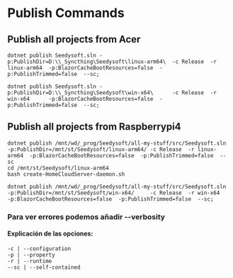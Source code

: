 ﻿# Publish Commands

## Publish all projects from Acer
    dotnet publish Seedysoft.sln -p:PublishDir=D:\\_Syncthing\Seedysoft\linux-arm64\  -c Release  -r linux-arm64  -p:BlazorCacheBootResources=false  -p:PublishTrimmed=false  --sc;

    dotnet publish Seedysoft.sln -p:PublishDir=D:\\_Syncthing\Seedysoft\win-x64\      -c Release  -r win-x64      -p:BlazorCacheBootResources=false  -p:PublishTrimmed=false  --sc;

## Publish all projects from Raspberrypi4
    dotnet publish /mnt/wd/_prog/Seedysoft/all-my-stuff/src/Seedysoft.sln -p:PublishDir=/mnt/st/Seedysoft/linux-arm64/ -c Release  -r linux-arm64  -p:BlazorCacheBootResources=false  -p:PublishTrimmed=false  --sc
    cd /mnt/st/Seedysoft/linux-arm64
    bash create-HomeCloudServer-daemon.sh

    dotnet publish /mnt/wd/_prog/Seedysoft/all-my-stuff/src/Seedysoft.sln -p:PublishDir=/mnt/st/Seedysoft/win-x64/     -c Release  -r win-x64      -p:BlazorCacheBootResources=false  -p:PublishTrimmed=false  --sc;

### Para ver errores podemos añadir --verbosity

#### Explicación de las opciones:
    -c | --configuration
    -p | --property
    -r | --runtime
    --sc | --self-contained
